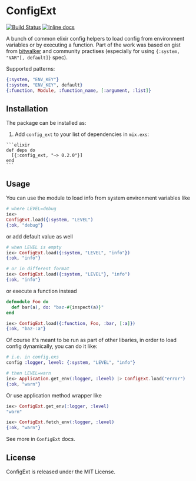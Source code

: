 # ConfigExt

[![Build Status](https://travis-ci.org/driv3r/config_ext.svg?branch=master)](https://travis-ci.org/driv3r/config_ext)
[![Inline docs](http://inch-ci.org/github/driv3r/config_ext.svg)](http://inch-ci.org/github/driv3r/config_ext)

A bunch of common elixir config helpers to load config from environment variables or by executing a function. Part of the work was based on gist from [bitwalker](https://gist.github.com/bitwalker/a4f73b33aea43951fe19b242d06da7b9) and community practises (especially for using `{:system, "VAR"[, default]}` spec).

Supported patterns:

```elixir
{:system, "ENV_KEY"}
{:system, "ENV_KEY", default}
{:function, Module, :function_name, [:argument, :list]}
```

## Installation

The package can be installed as:

  1. Add `config_ext` to your list of dependencies in `mix.exs`:

    ```elixir
    def deps do
      [{:config_ext, "~> 0.2.0"}]
    end
    ```

## Usage

You can use the module to load info from system environment variables like

```elixir
# where LEVEL=debug
iex>
ConfigExt.load({:system, "LEVEL")
{:ok, "debug"}
```

or add default value as well

```elixir
# when LEVEL is empty
iex> ConfigExt.load({:system, "LEVEL", "info"})
{:ok, "info"}

# or in different format
iex> ConfigExt.load({:system, "LEVEL"}, "info")
{:ok, "info"}
```

or execute a function instead

```elixir
defmodule Foo do
  def bar(a), do: "baz-#{inspect(a)}"
end

iex> ConfigExt.load({:function, Foo, :bar, [:a]})
{:ok, "baz-:a"}
```

Of course it's meant to be run as part of other libaries, in order to load config dynamically, you can do it like:

```elixir
# i.e. in config.exs
config :logger, level: {:system, "LEVEL", "info"}

# then LEVEL=warn
iex> Application.get_env(:logger, :level) |> ConfigExt.load("error")
{:ok, "warn"}
```

Or use application method wrapper like

```elixir
iex> ConfigExt.get_env(:logger, :level)
"warn"

iex> ConfigExt.fetch_env(:logger, :level)
{:ok, "warn"}
```

See more in `ConfigExt` docs.

## License

ConfigExt is released under the MIT License.
